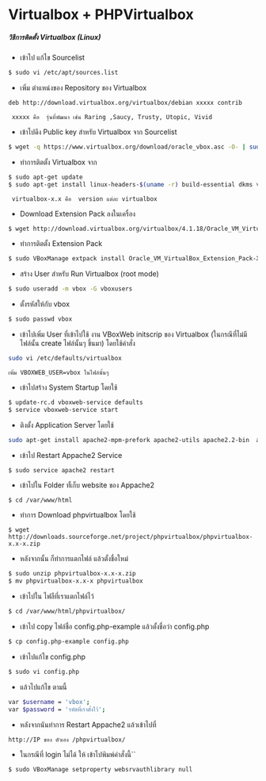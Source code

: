 
# Virtualbox + PHPVirtualbox

##### วิธีการติดตั้ง  Virtualbox (Linux)

* เข้าไป แก้ไข Sourcelist
```sh
$ sudo vi /etc/apt/sources.list
```

* เพิ่ม ตำแหน่งของ Repository ของ  Virtualbox
```sh
deb http://download.virtualbox.org/virtualbox/debian xxxxx contrib
```
`` xxxxx คือ  รุ่นที่พัฒนา เช่น Raring ,Saucy, Trusty, Utopic, Vivid``
* เข้าไปดึง Public key สำหรับ Virtualbox จาก Sourcelist
```sh
$ wget -q https://www.virtualbox.org/download/oracle_vbox.asc -O- | sudo apt-key add -
```
* ทำการติตตั้ง Virtualbox จาก
```sh
$ sudo apt-get update
$ sudo apt-get install linux-headers-$(uname -r) build-essential dkms virtualbox-x.x
```
`` virtualbox-x.x คือ  version แต่ละ virtualbox``

* Download Extension Pack ลงในเครื่อง 
```sh
$ wget http://download.virtualbox.org/virtualbox/4.1.18/Oracle_VM_VirtualBox_Extension_Pack-x.x.x.vbox-extpack
```
* ทำการติตตั้ง Extension Pack
```sh
$ sudo VBoxManage extpack install Oracle_VM_VirtualBox_Extension_Pack-X.X.XXXX.vbox-extpack
```
* สร้าง User สำหรับ Run Virtualbox (root mode)
```sh
$ sudo useradd -m vbox -G vboxusers 
```
* ตั้งรหัสให้กับ vbox 
```sh
$ sudo passwd vbox
```
* เข้าไปเพิ่ม  User ที่เข้าไปใช้ งาน VBoxWeb initscrip ของ  Virtualbox
(ในกรณีที่ไม่มีไฟล์นั้น create ไฟล์นั้นๆ ขึ้นมา) โดยใช้คำสั่ง

```sh
sudo vi /etc/defaults/virtualbox
```
``
เพิ่ม VBOXWEB_USER=vbox ในไฟล์นั้นๆ
``
* เข้าไปสร้าง System Startup โดยใช้
```sh
$ update-rc.d vboxweb-service defaults
$ service vboxweb-service start 
```
* ติงตั้ง Application Server โดยใช้
```sh
sudo apt-get install apache2-mpm-prefork apache2-utils apache2.2-bin  apache2 apache2-doc apache2-suexec libapache2-mod-php5 libapr1 libaprutil1 libaprutil1-dbd-sqlite3 libaprutil1-ldap libapr1 php5-common php5-mysql  php-pear wget
```
* เข้าไป Restart Appache2 Service
```sh
$ sudo service apache2 restart
```
* เข้าไปใน Folder ทั้เก็บ website ของ Appache2 
```
$ cd /var/www/html
```
* ทำการ Download phpvirtualbox โดยใช้
```
$ wget http://downloads.sourceforge.net/project/phpvirtualbox/phpvirtualbox-x.x-x.zip
```
* หลังจากนั้น ก็ทำการแตกไฟล์  แล้วตั้งชื่อใหม่ 
```sh
$ sudo unzip phpvirtualbox-x.x-x.zip
$ mv phpvirtualbox-x.x-x phpvirtualbox 
```
* เข้าไปใน ไฟลืที่เราแตกไฟล์ไว้ 
```sh
$ cd /var/www/html/phpvirtualbox/
```
* เข้าไป copy ไฟล์ชื่อ config.php-example แล้วตั้งชื่อว่า  config.php
```sh
$ cp config.php-example config.php
```
* เข้าไปแก้ไข config.php
```sh
$ sudo vi config.php
```
* แล้วไปแก้ไข ตามนี้
```sh
var $username = 'vbox';
var $password = 'รหัสที่เราตั้งไว้';
```
* หลังจากนันทำการ Restart Appache2 แล้วเข้าไปที่
```sh
http://IP ของ ตัวเอง /phpvirtualbox/
```

* ในกรณีที่ login ไม่ได้  ให้ เข้าไปพิมพ์คำสั่งนี้``
```sh
$ sudo VBoxManage setproperty websrvauthlibrary null
```












